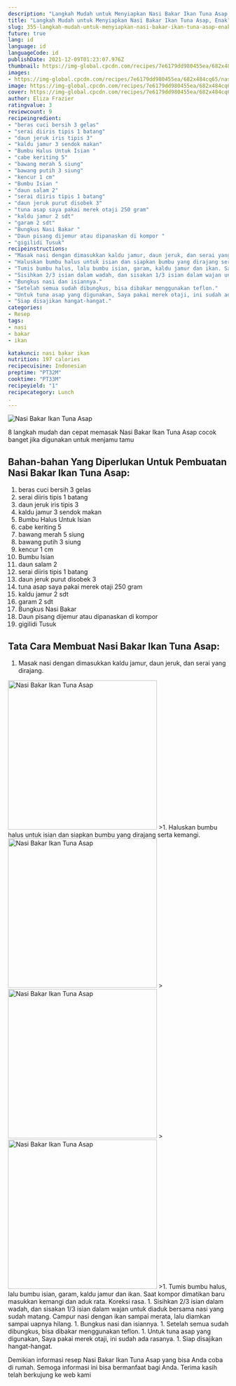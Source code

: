 ```yaml
---
description: "Langkah Mudah untuk Menyiapkan Nasi Bakar Ikan Tuna Asap, Enak"
title: "Langkah Mudah untuk Menyiapkan Nasi Bakar Ikan Tuna Asap, Enak"
slug: 355-langkah-mudah-untuk-menyiapkan-nasi-bakar-ikan-tuna-asap-enak
future: true
lang: id
language: id
languageCode: id
publishDate: 2021-12-09T01:23:07.976Z 
thumbnail: https://img-global.cpcdn.com/recipes/7e6179dd980455ea/682x484cq65/nasi-bakar-ikan-tuna-asap-foto-resep-utama.png
images:
- https://img-global.cpcdn.com/recipes/7e6179dd980455ea/682x484cq65/nasi-bakar-ikan-tuna-asap-foto-resep-utama.png
image: https://img-global.cpcdn.com/recipes/7e6179dd980455ea/682x484cq65/nasi-bakar-ikan-tuna-asap-foto-resep-utama.png
cover: https://img-global.cpcdn.com/recipes/7e6179dd980455ea/682x484cq65/nasi-bakar-ikan-tuna-asap-foto-resep-utama.png
author: Eliza Frazier
ratingvalue: 3
reviewcount: 9
recipeingredient:
- "beras cuci bersih 3 gelas"
- "serai diiris tipis 1 batang"
- "daun jeruk iris tipis 3"
- "kaldu jamur 3 sendok makan"
- "Bumbu Halus Untuk Isian "
- "cabe keriting 5"
- "bawang merah 5 siung"
- "bawang putih 3 siung"
- "kencur 1 cm"
- "Bumbu Isian "
- "daun salam 2"
- "serai diiris tipis 1 batang"
- "daun jeruk purut disobek 3"
- "tuna asap saya pakai merek otaji 250 gram"
- "kaldu jamur 2 sdt"
- "garam 2 sdt"
- "Bungkus Nasi Bakar "
- "Daun pisang dijemur atau dipanaskan di kompor "
- "gigilidi Tusuk"
recipeinstructions:
- "Masak nasi dengan dimasukkan kaldu jamur, daun jeruk, dan serai yang dirajang."
- "Haluskan bumbu halus untuk isian dan siapkan bumbu yang dirajang serta kemangi."
- "Tumis bumbu halus, lalu bumbu isian, garam, kaldu jamur dan ikan. Saat kompor dimatikan baru masukkan kemangi dan aduk rata. Koreksi rasa."
- "Sisihkan 2/3 isian dalam wadah, dan sisakan 1/3 isian dalam wajan untuk diaduk bersama nasi yang sudah matang. Campur nasi dengan ikan sampai merata, lalu diamkan sampai uapnya hilang."
- "Bungkus nasi dan isiannya."
- "Setelah semua sudah dibungkus, bisa dibakar menggunakan teflon."
- "Untuk tuna asap yang digunakan, Saya pakai merek otaji, ini sudah ada rasanya."
- "Siap disajikan hangat-hangat."
categories:
- Resep
tags:
- nasi
- bakar
- ikan

katakunci: nasi bakar ikan 
nutrition: 197 calories
recipecuisine: Indonesian
preptime: "PT32M"
cooktime: "PT33M"
recipeyield: "1"
recipecategory: Lunch
. 
---
```



![Nasi Bakar Ikan Tuna Asap](https://img-global.cpcdn.com/recipes/7e6179dd980455ea/682x484cq65/nasi-bakar-ikan-tuna-asap-foto-resep-utama.png)

8 langkah mudah dan cepat memasak  Nasi Bakar Ikan Tuna Asap cocok banget jika digunakan untuk menjamu tamu

<!--inarticleads1-->

## Bahan-bahan Yang Diperlukan Untuk Pembuatan Nasi Bakar Ikan Tuna Asap:

1. beras cuci bersih 3 gelas
1. serai diiris tipis 1 batang
1. daun jeruk iris tipis 3
1. kaldu jamur 3 sendok makan
1. Bumbu Halus Untuk Isian 
1. cabe keriting 5
1. bawang merah 5 siung
1. bawang putih 3 siung
1. kencur 1 cm
1. Bumbu Isian 
1. daun salam 2
1. serai diiris tipis 1 batang
1. daun jeruk purut disobek 3
1. tuna asap saya pakai merek otaji 250 gram
1. kaldu jamur 2 sdt
1. garam 2 sdt
1. Bungkus Nasi Bakar 
1. Daun pisang dijemur atau dipanaskan di kompor 
1. gigilidi Tusuk



<!--inarticleads2-->

## Tata Cara Membuat Nasi Bakar Ikan Tuna Asap:

1. Masak nasi dengan dimasukkan kaldu jamur, daun jeruk, dan serai yang dirajang.
<img class="lazyload" data-src="https://img-global.cpcdn.com/steps/e264265defbe2741/160x128cq70/nasi-bakar-ikan-tuna-asap-langkah-memasak-1-foto.png" alt="Nasi Bakar Ikan Tuna Asap" width="340" height="340">
>1. Haluskan bumbu halus untuk isian dan siapkan bumbu yang dirajang serta kemangi.
<img class="lazyload" data-src="https://img-global.cpcdn.com/steps/041bca6d1eec344f/160x128cq70/nasi-bakar-ikan-tuna-asap-langkah-memasak-2-foto.png" alt="Nasi Bakar Ikan Tuna Asap" width="340" height="340">
><img class="lazyload" data-src="https://img-global.cpcdn.com/steps/d089285e9e11f6bf/160x128cq70/nasi-bakar-ikan-tuna-asap-langkah-memasak-2-foto.png" alt="Nasi Bakar Ikan Tuna Asap" width="340" height="340">
><img class="lazyload" data-src="https://img-global.cpcdn.com/steps/121e1b70336fdfa1/160x128cq70/nasi-bakar-ikan-tuna-asap-langkah-memasak-2-foto.png" alt="Nasi Bakar Ikan Tuna Asap" width="340" height="340">
>1. Tumis bumbu halus, lalu bumbu isian, garam, kaldu jamur dan ikan. Saat kompor dimatikan baru masukkan kemangi dan aduk rata. Koreksi rasa.
1. Sisihkan 2/3 isian dalam wadah, dan sisakan 1/3 isian dalam wajan untuk diaduk bersama nasi yang sudah matang. Campur nasi dengan ikan sampai merata, lalu diamkan sampai uapnya hilang.
1. Bungkus nasi dan isiannya.
1. Setelah semua sudah dibungkus, bisa dibakar menggunakan teflon.
1. Untuk tuna asap yang digunakan, Saya pakai merek otaji, ini sudah ada rasanya.
1. Siap disajikan hangat-hangat.




Demikian informasi  resep Nasi Bakar Ikan Tuna Asap   yang bisa Anda coba di rumah. Semoga informasi ini bisa bermanfaat bagi Anda. Terima kasih telah berkujung ke web kami
